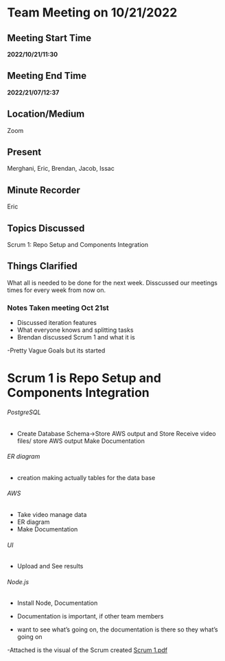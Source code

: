 # Team Meeting on 10/21/2022

## Meeting Start Time

 **2022/10/21/11:30** 

## Meeting End Time

 **2022/21/07/12:37** 

## Location/Medium

Zoom

## Present

Merghani, Eric, Brendan, Jacob, Issac

## Minute Recorder

Eric

## Topics Discussed

Scrum 1: Repo Setup and Components Integration

## Things Clarified

What all is needed to be done for the next week. Disscussed our meetings times for every week from now on. 

### Notes Taken meeting Oct 21st
- Discussed iteration features 
- What everyone knows and splitting tasks
- Brendan discussed Scrum 1 and what it is 

-Pretty Vague Goals but its started 

# Scrum 1 is Repo Setup and Components Integration 

###### PostgreSQL
- Create Database Schema->Store AWS output and  Store Receive video files/ store AWS output
Make Documentation 

 ###### ER diagram
- creation making actually tables for the data base 


###### AWS
- Take video manage data 
- ER diagram 
- Make Documentation

###### UI
- Upload and See results 

###### Node.js
- Install Node, Documentation 


- Documentation is important, if other team members 
- want to see what’s going on, the documentation is there so they what’s going on 

-Attached is the visual of the Scrum created
[Scrum 1.pdf](https://github.com/jacobbishop1000/crime-video-processor/files/9840883/Scrum.1.pdf)

 

